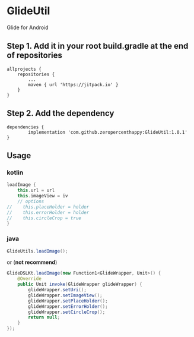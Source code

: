 # GlideUtil

Glide for Android

## Step 1. Add it in your root build.gradle at the end of repositories

```
allprojects {
	repositories {
		...
		maven { url 'https://jitpack.io' }
	}
}
```

## Step 2. Add the dependency

```
dependencies {
        implementation 'com.github.zeropercenthappy:GlideUtil:1.0.1'
}
```

## Usage

### kotlin

```kotlin
loadImage {
    this.url = url
    this.imageView = iv
    // options
//    this.placeHolder = holder
//    this.errorHolder = holder
//    this.circleCrop = true
}
```

### java

```java
GlideUtils.loadImage();
```

or (**not recommend**)

```java
GlideDSLKt.loadImage(new Function1<GlideWrapper, Unit>() {
    @Override
    public Unit invoke(GlideWrapper glideWrapper) {
        glideWrapper.setUri();
        glideWrapper.setImageView();
        glideWrapper.setPlaceHolder();
        glideWrapper.setErrorHolder();
        glideWrapper.setCircleCrop();
        return null;
    }
});
```

